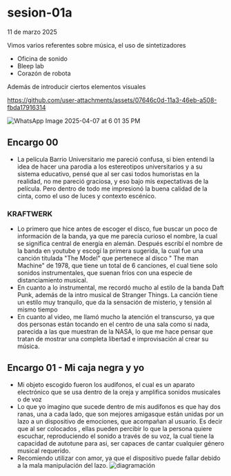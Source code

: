 # sesion-01a
11 de marzo 2025

Vimos varios referentes sobre música, el uso de sintetizadores
- Oficina de sonido
- Bleep lab
- Corazón de robota

  
Además de introducir ciertos elementos visuales

https://github.com/user-attachments/assets/07646c0d-11a3-46eb-a508-fbda17916314

![WhatsApp Image 2025-04-07 at 6 01 35 PM](https://github.com/user-attachments/assets/6212122b-305e-4732-be9f-a80e4db18f3c)




## Encargo 00
- La película Barrio Universitario me pareció confusa, si bien entendí la idea de hacer una parodia a los estereotipos universitarios y a su sistema educativo, pensé que al ser casi todos humoristas en la realidad, no me pareció graciosa, y eso bajo mis expectativas de la película. Pero dentro de todo me impresionó la buena calidad de la cinta, como el uso de luces y contexto escénico.
### KRAFTWERK
- Lo primero que hice antes de escoger el disco, fue buscar un poco de información de la banda, ya que me parecía curioso el nombre, la cual se significa central de energía en alemán. Después escribí el nombre de la banda en youtube y escogí la primera sugerida, la cual fue una canción titulada "The Model" que pertenece al disco  " The man Machine" de 1978, que tiene un total de 6 canciones, el cual tiene solo sonidos instrumentales, que suenan fríos con una especie de distanciamiento musical. 
-  En cuanto a lo instrumental, me recordó mucho al estilo de la banda Daft Punk, además de la intro musical de Stranger Things. La canción tiene un estilo muy tranquilo, que da la sensación de misterio, y tensión al mismo tiempo
-   En cuanto al video, me llamó mucho la atención el transcurso, ya que dos personas están tocando en el centro de una sala como si nada, parecida a las que muestran de la NASA, lo que me hace pensar que tratan de mostrar una completa libertad e improvisación al crear su música.

## Encargo 01 - Mi caja negra y yo
-   Mi objeto escogido fueron los audífonos, el cual es un aparato electrónico que se usa dentro de la oreja y amplifica sonidos musicales o de voz
-   Lo que yo  imagino que sucede dentro de mis audífonos es que hay dos ranas, una a cada lado, que son mejores amigasque están unidas por un lazo a un dispositivo de emociones, que acompañan al usuario. Es decir que al ser colocados , ellas pueden percibir lo que la persona quiere escuchar, reproduciendo el sonido a través de su voz, la cual tiene la capacidad de autotune para asi, ser capaces de cantar cualquier género musical requerido.
-   Recomiendo utilizar con amor, ya que el dispositivo puede fallar debido a la mala manipulación del lazo.
   ![diagramación](https://github.com/user-attachments/assets/1e4b7e1e-725e-4d33-9245-7cd5034188c5)


